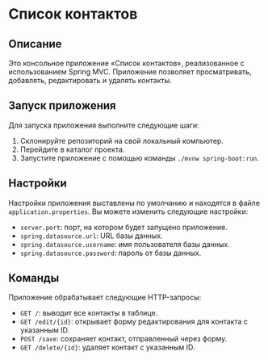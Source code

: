 # Список контактов

## Описание
Это консольное приложение «Список контактов», реализованное с использованием Spring MVC. Приложение позволяет просматривать, добавлять, редактировать и удалять контакты.

## Запуск приложения
Для запуска приложения выполните следующие шаги:
1. Склонируйте репозиторий на свой локальный компьютер.
2. Перейдите в каталог проекта.
3. Запустите приложение с помощью команды `./mvnw spring-boot:run`.

## Настройки
Настройки приложения выставлены по умолчанию и находятся в файле `application.properties`. Вы можете изменить следующие настройки:
- `server.port`: порт, на котором будет запущено приложение.
- `spring.datasource.url`: URL базы данных.
- `spring.datasource.username`: имя пользователя базы данных.
- `spring.datasource.password`: пароль от базы данных.

## Команды
Приложение обрабатывает следующие HTTP-запросы:
- `GET /`: выводит все контакты в таблице.
- `GET /edit/{id}`: открывает форму редактирования для контакта с указанным ID.
- `POST /save`: сохраняет контакт, отправленный через форму.
- `GET /delete/{id}`: удаляет контакт с указанным ID.